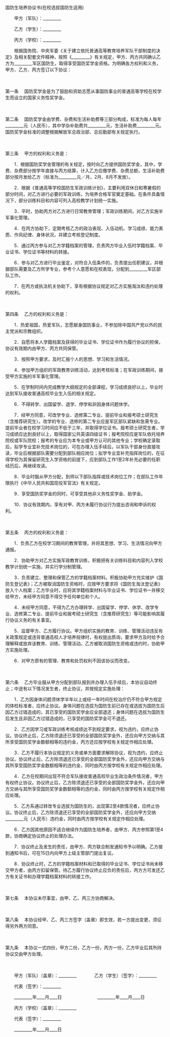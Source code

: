 



国防生培养协议书(在校选拔国防生适用)



 

　　甲方（军队）：_________　　

　　乙方（学生）：_________　　

　　丙方（学校）：_________　　

　　根据国务院、中央军委《关于建立依托普通高等教育培养军队干部制度的决定》及相关配套文件精神，按照《_________》有关规定，甲方、丙方共同确认乙方为_________军区国防生，取得享受国防奖学金资格。为明确各方权利和义务，甲方、乙方、丙方签订以下协议：

　　

第一条
　国防奖学金是为了鼓励和资助志愿从事国防事业的普通高等学校在校学生而设立的国家义务性奖学金。

　　

第二条
　国防奖学金由学费、杂费和生活补助费等三部分构成，标准为每人每年_________元（人民币），其中学杂补助费共_________元，生活补助费_________元。国防奖学金标准的调整根据解放军总政治部、总后勤部有关规定执行。

　　

第三条
　甲方的权利和义务是：

　　1．根据国防奖学金管理的有关规定，按时向乙方提供国防奖学金，其中，学费、杂费部分按学年直接与丙方结算，计入乙方应缴学费、杂费总额，生活补助费部分按月发给乙方（标准为_________元／月，2月、8月不发放）。

　　2．根据《普通高等学校国防生军政训练计划》，主要利用双休日和寒暑假的部分时间，对乙方进行必要的军政训练，为培养合格军官奠定基础。在条件具备情况下，部分训练科目和内容可列入高校教学计划统一实施。

　　3．平时，协助丙方对乙方进行日常教育管理；军政训练期间，对乙方实施半军事化管理。

　　4．在丙方协助下，定期考核乙方的政治表现、入伍动机、学习成绩、能力素质、作风纪律、身体状况，并建立考核登记制度。

　　5．通过丙方参与对乙方学籍档案的管理，负责丙方毕业入伍时学籍档案、毕业证书、学位证书等材料的转接。

　　6．参与对乙方进行毕业鉴定，对符合入伍条件的，负责提出任职建议，并根据部队需要及乙方所学专业，参考个人意愿和在校表现，分配到_________军区部队工作。

　　7．在丙方或执法机关协助下，享有根据协议规定对乙方实施淘汰和违约处理的权利。

　　

第四条
　乙方的权利和义务是：

　　1．热爱祖国，热爱军队，志愿献身国防事业，不参加除中国共产党以外的民主党派和宗教组织。

　　2．自愿将本人学籍档案及获得的毕业证书、学位证书作为履行协议的担保，协议有效期内由甲方、丙方共同保管。

　　3．按照甲方要求，及时汇报个人的思想、学习和生活情况。

　　4．参加甲方组织的军政教育训练活动，达到考核标准；在军政训练期间，接受甲方实施的半军事化管理。

　　5．在学制时间内完成教学大纲规定的全部课程，学习成绩良好以上，毕业时达到军队接收普通高校毕业生入伍的相关规定。

　　6．不得转学、出国留学、退学、停学和非因身体问题休学。

　　7．经甲方同意，可改学专业、选修第二专业、提前毕业和报考硕士研究生（含推荐研究生）。改学的专业、选修的第二专业应是军区部队紧缺和急需专业。提前毕业者在校学习时间应不低于三年，并取得学位证书。报考硕士研究生者，学习成绩应达到良好以上，取得国家公共英语四级证书；报考院校应是军队依托培养院校或军队院校；报考的专业应为本专业或甲方认可的其他专业；学校确定录取后，拟学专业宜补充技术岗位的，可在办理入伍手续后，以军队干部身份直接攻读，毕业后根据部队需要分配到部队相应岗位；拟学专业宜补充指挥岗位的，在征得学校为其保留研究生入学资格的前提下，应到部队工作1至2年补充必要的任职经历后，再继续攻读。

　　8．毕业时服从甲方分配，到师以下部队指挥或技术岗位工作；在部队工作年限执行《中华人民共和国现役军官法》有关规定。

　　9．享受国防奖学金的同时，可享受其他非义务性奖学金、助学金。

　　10．协议有效期内，享有对甲、丙方未履行协议行为提出咨询和申诉的权利。

　　

第五条
　丙方的权利和义务是：

　　1．负责乙方在校学习期间的教育管理，并将其思想、学习、生活情况向甲方通报。

　　2．协助甲方对乙方实施军政教育训练，积极把有关训练科目和内容列入学校教学计划统一实施，并实行学分制管理。

　　3．负责建立、整理和保管乙方的学籍档案材料。积极协助甲方充实维护《国防生登记表》；乙方被取消国防生资格时，应按甲方要求将《国防生淘汰登记表》放入个人档案；乙方毕业时，应将其学籍档案材料与毕业证书、学位证书一并移交给甲方，未经甲方同意不得交予任何单位和个人。

　　4．未经甲方同意，不得为乙方办理转学、出国留学、停学、休学、改学专业、选修第二专业、提前毕业和报考硕士研究生（含推荐研究生）等可能影响其履行协议义务的有关事宜。

　　5．监督甲方、乙方履行协议。甲方组织实施的教育、训练、管理活动违反有关政策规定或违背普通高校人才培养规律时，有权提出质询，要求甲方及时给予合理解释或放弃该教育、训练、管理活动。乙方被取消国防生资格或违约时，协助甲方实施处理。

　　6．对甲方原有的管理、教育和处罚权利不因该协议而改变。

　　

第六条
　乙方毕业服从甲方分配到部队报到并办理入伍手续后，本协议自动终止；中途有以下情况发生者，终止协议，并按规定实施处理：

　　1．乙方因身体问题须休学半年以上或经一年时间在校治疗仍不符合甲方规定的体检标准者，应终止协议。身体问题在选拔为国防生前已存在或选拔为国防生后因乙方过错造成的，其已享受的国防奖学金应全部退还；身体问题在选拔为国防生后发生且非因乙方过错造成的，已享受的国防奖学金可不退还。

　　2．乙方因学习或军政训练考核成绩达不到规定要求，视为违约，应终止协议。协议终止后，乙方除须退还已享受的全部国防奖学金外，还应向甲方交纳与其所享受国防奖学金数额相等的违约金，丙方还应按学校有关规定作相应处理。

　　3．乙方不履行本协议规定的义务或单方面要求解除协议，视为违约，应终止协议。协议终止后，乙方除须退还已享受的全部国防奖学金外，还应向甲方交纳与其所享受国防奖学金数额相等的违约金，同时由丙方按学校有关规定作相应处理。

　　4．乙方在校期间出现不符合军队接收普通高校毕业生政治条件情况者，甲方有权终止协议。协议终止后，乙方除须退还已享受的全部国防奖学金外，还应向甲方交纳与其所享受国防奖学金数额相等的违约金，同时由丙方按学校有关规定作相应处理。

　　5．乙方系通过转改专业选拔为国防生的，出现第2至4款情况者，应终止协议。协议终止后，乙方除须退还已享受的全部国防奖学金外，还应向甲方交纳_________元（人民币）违约金，同时由丙方按学校有关规定作相应处理。

　　6．乙方因其他原因不适合继续作为国防生培养者，由甲方、丙方参照第1至4款，协商确定协议终止的处理办法。

　　7．协议终止及发生的责任，由甲方、丙方联合制发通知书予以明确。乙方接到通知书后，可在15日内向甲方上级主管部门提出复议。

　　8．协议终止时，乙方的学籍档案材料和已取得的毕业证书、学位证书尚未移交甲方者，由丙方扣留保管。待乙方履行协议终止应负的责任后，丙方方可发还乙方有关证书和办理学籍档案材料的转接工作。

　　

第七条
　本协议未尽事宜，由甲、乙、丙三方协商解决。

　　

第八条
　本协议经甲、乙、丙三方签字（盖章）即生效，若一方提出变更，须征得另外两方同意。

　　

第九条
　本协议一式四份，甲方二份，乙方一份，丙方一份，乙方毕业后其所持协议交由甲方处理。

　　

　　甲方（军队）（盖章）：_________　　　　乙方（学生）（签字）：_________　　

　　代表（签字）：_________　　

　　_________年____月____日　　　　　　　　_________年____月____日　　

　　丙方（学校）（盖章）：_________　　

　　代表（签字）：_________　　

　　_________年____月____日